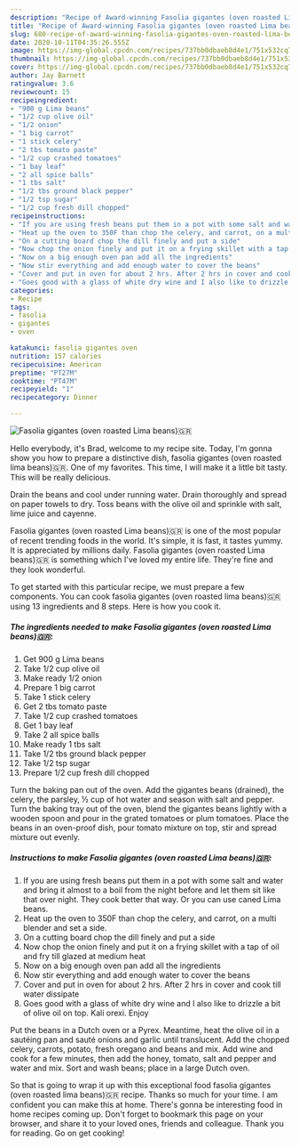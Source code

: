 ```yaml
---
description: "Recipe of Award-winning Fasolia gigantes (oven roasted Lima beans)🇬🇷"
title: "Recipe of Award-winning Fasolia gigantes (oven roasted Lima beans)🇬🇷"
slug: 680-recipe-of-award-winning-fasolia-gigantes-oven-roasted-lima-beans
date: 2020-10-11T04:35:26.555Z
image: https://img-global.cpcdn.com/recipes/737bb0dbaeb8d4e1/751x532cq70/fasolia-gigantes-oven-roasted-lima-beans🇬🇷-recipe-main-photo.jpg
thumbnail: https://img-global.cpcdn.com/recipes/737bb0dbaeb8d4e1/751x532cq70/fasolia-gigantes-oven-roasted-lima-beans🇬🇷-recipe-main-photo.jpg
cover: https://img-global.cpcdn.com/recipes/737bb0dbaeb8d4e1/751x532cq70/fasolia-gigantes-oven-roasted-lima-beans🇬🇷-recipe-main-photo.jpg
author: Jay Barnett
ratingvalue: 3.6
reviewcount: 15
recipeingredient:
- "900 g Lima beans"
- "1/2 cup olive oil"
- "1/2 onion"
- "1 big carrot"
- "1 stick celery"
- "2 tbs tomato paste"
- "1/2 cup crashed tomatoes"
- "1 bay leaf"
- "2 all spice balls"
- "1 tbs salt"
- "1/2 tbs ground black pepper"
- "1/2 tsp sugar"
- "1/2 cup fresh dill chopped"
recipeinstructions:
- "If you are using fresh beans put them in a pot with some salt and water and bring it almost to a boil from the night before and let them sit like that over night. They cook better that way. Or you can use caned Lima beans."
- "Heat up the oven to 350F than chop the celery, and carrot, on a multi blender and set a side."
- "On a cutting board chop the dill finely and put a side"
- "Now chop the onion finely and put it on a frying skillet with a tap of oil and fry till glazed at medium heat"
- "Now on a big enough oven pan add all the ingredients"
- "Now stir everything and add enough water to cover the beans"
- "Cover and put in oven for about 2 hrs. After 2 hrs in cover and cook till water dissipate"
- "Goes good with a glass of white dry wine and I also like to drizzle a bit of olive oil on top. Kali orexi. Enjoy"
categories:
- Recipe
tags:
- fasolia
- gigantes
- oven

katakunci: fasolia gigantes oven 
nutrition: 157 calories
recipecuisine: American
preptime: "PT27M"
cooktime: "PT47M"
recipeyield: "1"
recipecategory: Dinner

---
```



![Fasolia gigantes (oven roasted Lima beans)🇬🇷](https://img-global.cpcdn.com/recipes/737bb0dbaeb8d4e1/751x532cq70/fasolia-gigantes-oven-roasted-lima-beans🇬🇷-recipe-main-photo.jpg)

Hello everybody, it's Brad, welcome to my recipe site. Today, I'm gonna show you how to prepare a distinctive dish, fasolia gigantes (oven roasted lima beans)🇬🇷. One of my favorites. This time, I will make it a little bit tasty. This will be really delicious.

Drain the beans and cool under running water. Drain thoroughly and spread on paper towels to dry. Toss beans with the olive oil and sprinkle with salt, lime juice and cayenne.

Fasolia gigantes (oven roasted Lima beans)🇬🇷 is one of the most popular of recent trending foods in the world. It's simple, it is fast, it tastes yummy. It is appreciated by millions daily. Fasolia gigantes (oven roasted Lima beans)🇬🇷 is something which I've loved my entire life. They're fine and they look wonderful.


To get started with this particular recipe, we must prepare a few components. You can cook fasolia gigantes (oven roasted lima beans)🇬🇷 using 13 ingredients and 8 steps. Here is how you cook it.

<!--inarticleads1-->

##### The ingredients needed to make Fasolia gigantes (oven roasted Lima beans)🇬🇷:

1. Get 900 g Lima beans
1. Take 1/2 cup olive oil
1. Make ready 1/2 onion
1. Prepare 1 big carrot
1. Take 1 stick celery
1. Get 2 tbs tomato paste
1. Take 1/2 cup crashed tomatoes
1. Get 1 bay leaf
1. Take 2 all spice balls
1. Make ready 1 tbs salt
1. Take 1/2 tbs ground black pepper
1. Take 1/2 tsp sugar
1. Prepare 1/2 cup fresh dill chopped


Turn the baking pan out of the oven. Add the gigantes beans (drained), the celery, the parsley, ½ cup of hot water and season with salt and pepper. Turn the baking tray out of the oven, blend the gigantes beans lightly with a wooden spoon and pour in the grated tomatoes or plum tomatoes. Place the beans in an oven-proof dish, pour tomato mixture on top, stir and spread mixture out evenly. 

<!--inarticleads2-->

##### Instructions to make Fasolia gigantes (oven roasted Lima beans)🇬🇷:

1. If you are using fresh beans put them in a pot with some salt and water and bring it almost to a boil from the night before and let them sit like that over night. They cook better that way. Or you can use caned Lima beans.
1. Heat up the oven to 350F than chop the celery, and carrot, on a multi blender and set a side.
1. On a cutting board chop the dill finely and put a side
1. Now chop the onion finely and put it on a frying skillet with a tap of oil and fry till glazed at medium heat
1. Now on a big enough oven pan add all the ingredients
1. Now stir everything and add enough water to cover the beans
1. Cover and put in oven for about 2 hrs. After 2 hrs in cover and cook till water dissipate
1. Goes good with a glass of white dry wine and I also like to drizzle a bit of olive oil on top. Kali orexi. Enjoy


Put the beans in a Dutch oven or a Pyrex. Meantime, heat the olive oil in a sautéing pan and sauté onions and garlic until translucent. Add the chopped celery, carrots, potato, fresh oregano and beans and mix. Add wine and cook for a few minutes, then add the honey, tomato, salt and pepper and water and mix. Sort and wash beans; place in a large Dutch oven. 

So that is going to wrap it up with this exceptional food fasolia gigantes (oven roasted lima beans)🇬🇷 recipe. Thanks so much for your time. I am confident you can make this at home. There's gonna be interesting food in home recipes coming up. Don't forget to bookmark this page on your browser, and share it to your loved ones, friends and colleague. Thank you for reading. Go on get cooking!

